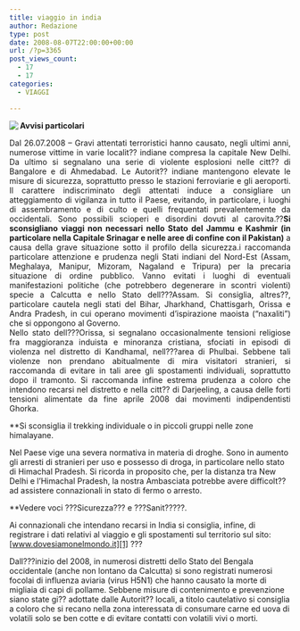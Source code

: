 ```yaml
---
title: viaggio in india
author: Redazione
type: post
date: 2008-08-07T22:00:00+00:00
url: /?p=3365
post_views_count:
  - 17
  - 17
categories:
  - VIAGGI

---
```

<p align="justify">
  <img decoding="async" src="images/stories/fruit/peas.jpg" border="0" align="left" /><strong>Avvisi particolari</strong>
</p>

<!-- 			varidprima=3222; 		-->

<p style="display: none" class="hide" align="justify">
  Dal 26.07.2008 &#8211; Gravi attentati terroristici hanno causato, negli ultimi anni, numerose vittime in varie localit?? indiane compresa la capitale New Delhi. Da ultimo si segnalano una serie di violente esplosioni nelle citt?? di Bangalore e di Ahmedabad&#8230;
</p>

<p style="display: none" class="hide" align="justify">
  <a href="javascript:toggleShowEvento(3222);void(0);" title="mostra il contenuto">mostra il contenuto</a>
</p>

<p class="caption" align="justify">
  Dal 26.07.2008 &#8211; Gravi attentati terroristici hanno causato, negli ultimi anni, numerose vittime in varie localit?? indiane compresa la capitale New Delhi. Da ultimo si segnalano una serie di violente esplosioni nelle citt?? di Bangalore e di Ahmedabad. Le Autorit?? indiane mantengono elevate le misure di sicurezza, soprattutto presso le stazioni ferroviarie e gli aeroporti. Il carattere indiscriminato degli attentati induce a consigliare un atteggiamento di vigilanza in tutto il Paese, evitando, in particolare, i luoghi di assembramento e di culto e quelli frequentati prevalentemente da occidentali. Sono possibili scioperi e disordini dovuti al carovita.??<strong>Si sconsigliano viaggi non necessari nello Stato del Jammu e Kashmir (in</strong> <strong>particolare nella Capitale Srinagar e nelle aree di confine con il Pakistan)</strong> a causa della grave situazione sotto il profilo della sicurezza.i raccomanda particolare attenzione e prudenza negli Stati indiani del Nord-Est (Assam, Meghalaya, Manipur, Mizoram, Nagaland e Tripura) per la precaria situazione di ordine pubblico. Vanno evitati i luoghi di eventuali manifestazioni politiche (che potrebbero degenerare in scontri violenti) specie a Calcutta e nello Stato dell???Assam. Si consiglia, altres??, particolare cautela negli stati del Bihar, Jharkhand, Chattisgarh, Orissa e Andra Pradesh, in cui operano movimenti d&#8217;ispirazione maoista (&#8220;naxaliti&#8221;) che si oppongono al Governo.<br />Nello stato dell???Orissa, si segnalano occasionalmente tensioni religiose fra maggioranza induista e minoranza cristiana, sfociati in episodi di violenza nel distretto di Kandhamal, nell???area di Phulbai. Sebbene tali violenze non prendano abitualmente di mira visitatori stranieri, si raccomanda di evitare in tali aree gli spostamenti individuali, soprattutto dopo il tramonto. Si raccomanda infine estrema prudenza a coloro che intendono recarsi nel distretto e nella citt?? di Darjeeling, a causa delle forti tensioni alimentate da fine aprile 2008 dai movimenti indipendentisti Ghorka.
</p>

**Si sconsiglia il trekking individuale o in piccoli gruppi nelle zone himalayane.</p> 

</strong>Nel Paese vige una severa normativa in materia di droghe. Sono in aumento gli arresti di stranieri per uso e possesso di droga, in particolare nello stato di Himachal Pradesh. Si ricorda in proposito che, per la distanza tra New Delhi e l&#8217;Himachal Pradesh, la nostra Ambasciata potrebbe avere difficolt?? ad assistere connazionali in stato di fermo o arresto.

**Vedere voci ???Sicurezza??? e ???Sanit?????.</p> 

</strong>Ai connazionali che intendano recarsi in India si consiglia, infine, di registrare i dati relativi al viaggio e gli spostamenti sul territorio sul sito: [www.dovesiamonelmondo.it][1] ???

Dall???inizio del 2008, in numerosi distretti dello Stato del Bengala occidentale (anche non lontano da Calcutta) si sono registrati numerosi focolai di influenza aviaria (virus H5N1) che hanno causato la morte di migliaia di capi di pollame. Sebbene misure di contenimento e prevenzione siano state gi?? adottate dalle Autorit?? locali, a titolo cautelativo si consiglia a coloro che si recano nella zona interessata di consumare carne ed uova di volatili solo se ben cotte e di evitare contatti con volatili vivi o morti.

 [1]: https://www.dovesiamonelmondo.it/ "India"